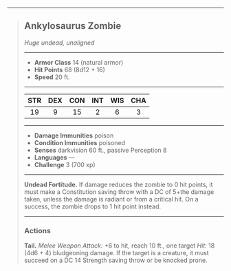 ***
> ## Ankylosaurus Zombie
> *Huge undead, unaligned*
> 
> ***
> 
> - **Armor Class** 14 (natural armor)
> - **Hit Points** 68 (8d12 + 16)
> - **Speed** 20 ft.
> 
> ***
> 
> |STR|DEX|CON|INT|WIS|CHA|
> |:---:|:---:|:---:|:---:|:---:|:---:|
> |19|9|15|2|6|3|
> 
> ***
> 
> - **Damage Immunities** poison
> - **Condition Immunities** poisoned
> - **Senses** darkvision 60 ft., passive Perception 8
> - **Languages** —
> - **Challenge** 3 (700 xp)
> 
> ***
> 
> **Undead Fortitude.** If damage reduces the zombie to 0 hit points, it must make a Constitution saving throw with a DC of 5+the damage taken, unless the damage is radiant or from a critical hit. On a success, the zombie drops to 1 hit point instead.
> 
> ***
> 
> ### Actions
> **Tail.** *Melee Weapon Attack:* +6 to hit, reach 10 ft., one target *Hit:* 18 (4d6 + 4) bludgeoning damage. If the target is a creature, it must succeed on a DC 14 Strength saving throw or be knocked prone.